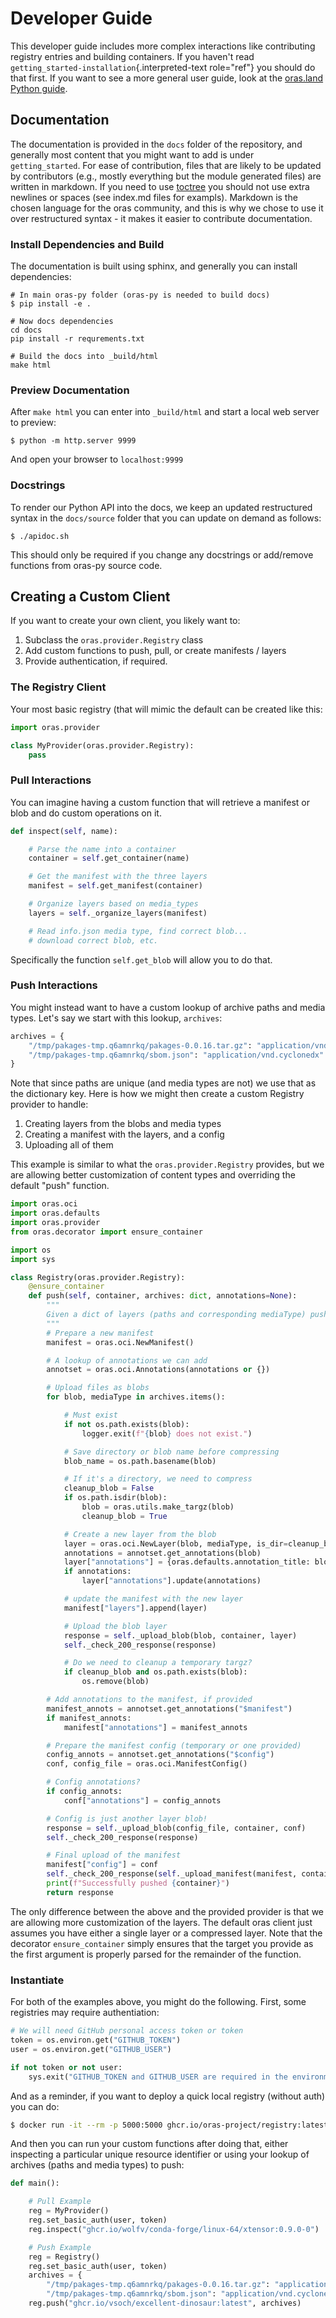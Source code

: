 # Developer Guide

This developer guide includes more complex interactions like
contributing registry entries and building containers. If you haven't
read `getting_started-installation`{.interpreted-text role="ref"} you
should do that first. If you want to see a more general user guide, look
at the [oras.land Python
guide](https://oras.land/client_libraries/1_python/).

## Documentation

The documentation is provided in the `docs` folder of the repository,
and generally most content that you might want to add is under
`getting_started`. For ease of contribution, files that are likely to be
updated by contributors (e.g., mostly everything but the module generated files)
 are written in markdown. If you need to use [toctree](https://www.sphinx-doc.org/en/master/usage/restructuredtext/directives.html#table-of-contents) you should not use extra newlines or spaces (see index.md files for exampls).
Markdown is the chosen language for the oras community, and this is why we chose to
use it over restructured syntax - it makes it easier to contribute documentation.


### Install Dependencies and Build

The documentation is built using sphinx, and generally you can install
dependencies:

``` console
# In main oras-py folder (oras-py is needed to build docs)
$ pip install -e .

# Now docs dependencies
cd docs
pip install -r requrements.txt

# Build the docs into _build/html
make html
```

### Preview Documentation

After `make html` you can enter into `_build/html` and start a local web
server to preview:

``` console
$ python -m http.server 9999
```

And open your browser to `localhost:9999`

### Docstrings

To render our Python API into the docs, we keep an updated restructured
syntax in the `docs/source` folder that you can update on demand as
follows:

``` console
$ ./apidoc.sh
```

This should only be required if you change any docstrings or add/remove
functions from oras-py source code.

## Creating a Custom Client

If you want to create your own client, you likely want to:

1.  Subclass the `oras.provider.Registry` class
2.  Add custom functions to push, pull, or create manifests / layers
3.  Provide authentication, if required.

### The Registry Client

Your most basic registry (that will mimic the default can be created
like this:

``` python
import oras.provider

class MyProvider(oras.provider.Registry):
    pass
```

### Pull Interactions

You can imagine having a custom function that will retrieve a manifest
or blob and do custom operations on it.

``` python
def inspect(self, name):

    # Parse the name into a container
    container = self.get_container(name)

    # Get the manifest with the three layers
    manifest = self.get_manifest(container)

    # Organize layers based on media_types
    layers = self._organize_layers(manifest)

    # Read info.json media type, find correct blob...
    # download correct blob, etc.
```

Specifically the function `self.get_blob` will allow you to do that.

### Push Interactions

You might instead want to have a custom lookup of archive paths and
media types. Let's say we start with this lookup, `archives`:

``` python
archives = {
    "/tmp/pakages-tmp.q6amnrkq/pakages-0.0.16.tar.gz": "application/vnd.oci.image.layer.v1.tar+gzip",
    "/tmp/pakages-tmp.q6amnrkq/sbom.json": "application/vnd.cyclonedx"
}
```

Note that since paths are unique (and media types are not) we use that
as the dictionary key. Here is how we might then create a custom
Registry provider to handle:

1.  Creating layers from the blobs and media types
2.  Creating a manifest with the layers, and a config
3.  Uploading all of them

This example is similar to what the `oras.provider.Registry` provides,
but we are allowing better customization of content types and overriding
the default "push" function.

``` python
import oras.oci
import oras.defaults
import oras.provider
from oras.decorator import ensure_container

import os
import sys

class Registry(oras.provider.Registry):
    @ensure_container
    def push(self, container, archives: dict, annotations=None):
        """
        Given a dict of layers (paths and corresponding mediaType) push.
        """
        # Prepare a new manifest
        manifest = oras.oci.NewManifest()

        # A lookup of annotations we can add
        annotset = oras.oci.Annotations(annotations or {})

        # Upload files as blobs
        for blob, mediaType in archives.items():

            # Must exist
            if not os.path.exists(blob):
                logger.exit(f"{blob} does not exist.")

            # Save directory or blob name before compressing
            blob_name = os.path.basename(blob)

            # If it's a directory, we need to compress
            cleanup_blob = False
            if os.path.isdir(blob):
                blob = oras.utils.make_targz(blob)
                cleanup_blob = True

            # Create a new layer from the blob
            layer = oras.oci.NewLayer(blob, mediaType, is_dir=cleanup_blob)
            annotations = annotset.get_annotations(blob)
            layer["annotations"] = {oras.defaults.annotation_title: blob_name}
            if annotations:
                layer["annotations"].update(annotations)

            # update the manifest with the new layer
            manifest["layers"].append(layer)

            # Upload the blob layer
            response = self._upload_blob(blob, container, layer)
            self._check_200_response(response)

            # Do we need to cleanup a temporary targz?
            if cleanup_blob and os.path.exists(blob):
                os.remove(blob)

        # Add annotations to the manifest, if provided
        manifest_annots = annotset.get_annotations("$manifest")
        if manifest_annots:
            manifest["annotations"] = manifest_annots

        # Prepare the manifest config (temporary or one provided)
        config_annots = annotset.get_annotations("$config")
        conf, config_file = oras.oci.ManifestConfig()

        # Config annotations?
        if config_annots:
            conf["annotations"] = config_annots

        # Config is just another layer blob!
        response = self._upload_blob(config_file, container, conf)
        self._check_200_response(response)

        # Final upload of the manifest
        manifest["config"] = conf
        self._check_200_response(self._upload_manifest(manifest, container))
        print(f"Successfully pushed {container}")
        return response
```

The only difference between the above and the provided provider is that
we are allowing more customization of the layers. The default oras
client just assumes you have either a single layer or a compressed
layer. Note that the decorator `ensure_container` simply ensures that
the target you provide as the first argument is properly parsed for the
remainder of the function.

### Instantiate

For both of the examples above, you might do the following. First, some
registries may require authentiation:

```python
# We will need GitHub personal access token or token
token = os.environ.get("GITHUB_TOKEN")
user = os.environ.get("GITHUB_USER")

if not token or not user:
    sys.exit("GITHUB_TOKEN and GITHUB_USER are required in the environment.")
```

And as a reminder, if you want to deploy a quick local registry (without auth)
you can do:

```bash
$ docker run -it --rm -p 5000:5000 ghcr.io/oras-project/registry:latest
```

And then you can run your custom functions after doing that, either
inspecting a particular unique resource identifier or using your lookup
of archives (paths and media types) to push:

``` python
def main():

    # Pull Example
    reg = MyProvider()
    reg.set_basic_auth(user, token)
    reg.inspect("ghcr.io/wolfv/conda-forge/linux-64/xtensor:0.9.0-0")

    # Push Example
    reg = Registry()
    reg.set_basic_auth(user, token)
    archives = {
        "/tmp/pakages-tmp.q6amnrkq/pakages-0.0.16.tar.gz": "application/vnd.oci.image.layer.v1.tar+gzip",
        "/tmp/pakages-tmp.q6amnrkq/sbom.json": "application/vnd.cyclonedx"}
    reg.push("ghcr.io/vsoch/excellent-dinosaur:latest", archives)
```
